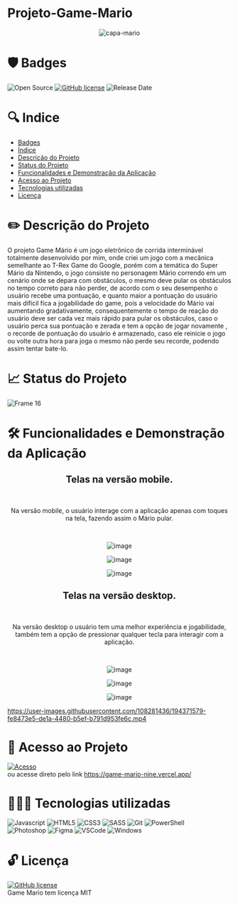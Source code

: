 # Projeto-Game-Mario

<p align="center">
<img src="https://user-images.githubusercontent.com/108281436/194373200-a41ec0c4-e7f9-409c-95b8-40b1e7dc1e73.PNG" alt="capa-mario"/>
</p>


# 🛡️ Badges
![Open Source](https://img.shields.io/badge/OpenSource-%E2%9D%A4-green)
[![GitHub license](https://img.shields.io/github/license/Naereen/StrapDown.js.svg)](https://github.com/Naereen/StrapDown.js/blob/master/LICENSE)
![Release Date](https://img.shields.io/badge/release%20date-september-green)


# 🔍 Indice

* [Badges](https://github.com/elielgomes/Projeto-Game-Mario/blob/main/README.md#%EF%B8%8F-badges)
* [Índice](https://github.com/elielgomes/Projeto-Game-Mario/blob/main/README.md#-indice)
* [Descrição do Projeto](https://github.com/elielgomes/Projeto-Game-Mario/blob/main/README.md#%EF%B8%8F-descri%C3%A7%C3%A3o-do-projeto)
* [Status do Projeto](https://github.com/elielgomes/Projeto-Game-Mario/blob/main/README.md#-status-do-projeto)
* [Funcionalidades e Demonstração da Aplicação](https://github.com/elielgomes/Projeto-Game-Mario/blob/main/README.md#%EF%B8%8F-funcionalidades-e-demonstra%C3%A7%C3%A3o-da-aplica%C3%A7%C3%A3o)
* [Acesso ao Projeto](https://github.com/elielgomes/Projeto-Game-Mario/blob/main/README.md#-acesso-ao-projeto)
* [Tecnologias utilizadas](https://github.com/elielgomes/Projeto-Game-Mario/blob/main/README.md#-tecnologias-utilizadas)
* [Licença](https://github.com/elielgomes/Projeto-Game-Mario/blob/main/README.md#-licen%C3%A7a)


# ✏️ Descrição do Projeto

O  projeto Game Mário é um jogo eletrônico de corrida interminável totalmente desenvolvido por mim, onde criei um jogo com a mecânica semelhante ao T-Rex Game do Google, porém com a temática do Super Mário da Nintendo, o jogo consiste no personagem Mário correndo em um cenário onde se depara com obstáculos,  o mesmo deve pular os obstáculos no tempo correto para não perder, de acordo com o seu  desempenho o usuário recebe uma pontuação,  e quanto maior a pontuação do usuário mais difícil fica a jogabilidade do game, pois a velocidade do Mário vai aumentando gradativamente,  consequentemente o tempo de reação do usuário deve ser  cada vez mais rápido para pular os obstáculos, caso o usuário perca sua pontuação e zerada e tem a opção de jogar novamente ,  o recorde de pontuação do usuário é armazenado,  caso ele reinicie o jogo ou volte outra hora para joga o mesmo não perde seu recorde, podendo assim tentar bate-lo. 

 
# 📈 Status do Projeto
![Frame 16](https://user-images.githubusercontent.com/108281436/192803852-d0a0e110-a351-4eb9-ad0e-95cb36a0bb49.png)

# 🛠️ Funcionalidades e Demonstração da Aplicação

<h2 align="center">
  Telas na versão mobile.
</h2>

<br>

<p align="center">
Na versão mobile, o usuário interage com a aplicação apenas com toques na tela, fazendo assim o Mário pular.
</p>

<br>

<p align="center">
  <img src="https://user-images.githubusercontent.com/108281436/194374427-83c60891-eb01-42a1-a3dd-edf53130f4b1.png" alt="image"/>
</p>

<p align="center">
  <img src="https://user-images.githubusercontent.com/108281436/194375438-0248e993-a135-42ab-ae35-8f0ad9301d4a.png" alt="image"/>
</p>

<p align="center">
   <img src="https://user-images.githubusercontent.com/108281436/194374459-5d8835e3-acdb-4c1f-885a-228e6a5b06f5.png" alt="image"/>
</p>


<h2 align="center">
  Telas na versão desktop.
</h2>

<br>

<p align="center">
Na versão desktop o usuário tem uma melhor experiência e jogabilidade, também tem a opção de pressionar qualquer tecla para interagir com a aplicação. 
</p>

<br>

<p align="center">
   <img src="https://user-images.githubusercontent.com/108281436/194374506-c56deace-8e9c-4dc7-988e-a0c46339b841.png" alt="image"/>
</p>

<p align="center">
   <img src="https://user-images.githubusercontent.com/108281436/194374573-454df7e6-5139-416b-ad3c-0d918676ac98.png" alt="image"/>
</p>

<p align="center">
   <img src="https://user-images.githubusercontent.com/108281436/194374592-605a89f3-ba8f-49af-b23f-13fb267fa4d4.png" alt="image"/>
</p>


https://user-images.githubusercontent.com/108281436/194371579-fe8473e5-de1a-4480-b5ef-b791d953fe6c.mp4

# 🔑 Acesso ao Projeto

[![Acesso](https://user-images.githubusercontent.com/108281436/192802838-0c7abeda-f41a-4c34-86c7-ead30e2b223c.png)](https://game-mario-nine.vercel.app/) <br>
ou acesse direto pelo link https://game-mario-nine.vercel.app/

# 👨🏻‍💻 Tecnologias utilizadas

![Javascript](https://img.shields.io/badge/JavaScript-F7DF1E?style=for-the-badge&logo=javascript&logoColor=black)
![HTML5](https://img.shields.io/badge/HTML5-E34F26?style=for-the-badge&logo=html5&logoColor=white)
![CSS3](https://img.shields.io/badge/CSS3-1572B6?style=for-the-badge&logo=css3&logoColor=white)
![SASS](https://img.shields.io/badge/Sass-CC6699?style=for-the-badge&logo=sass&logoColor=white)
![Git](https://img.shields.io/badge/Git-E34F26?style=for-the-badge&logo=git&logoColor=white)
![PowerShell](https://img.shields.io/badge/Powershell-2CA5E0?style=for-the-badge&logo=powershell&logoColor=white)
<br>
![Photoshop](https://img.shields.io/badge/Adobe%20Photoshop-31A8FF?style=for-the-badge&logo=Adobe%20Photoshop&logoColor=black)
![Figma](https://img.shields.io/badge/Figma-F24E1E?style=for-the-badge&logo=figma&logoColor=white)
![VSCode](https://img.shields.io/badge/Visual_Studio_Code-0078D4?style=for-the-badge&logo=visual%20studio%20code&logoColor=white)
![Windows](https://img.shields.io/badge/Windows-0078D6?style=for-the-badge&logo=windows&logoColor=white)

# 🔓 Licença

[![GitHub license](https://img.shields.io/github/license/Naereen/StrapDown.js.svg)](https://github.com/Naereen/StrapDown.js/blob/master/LICENSE) <br>
Game Mario tem licença MIT


